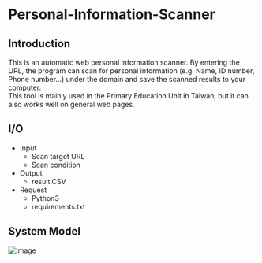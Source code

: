 # Personal-Information-Scanner
## Introduction
This is an automatic web personal information scanner.
By entering the URL, the program can scan for personal information (e.g. Name, ID number, Phone number...) under the domain and save the scanned results to your computer.<br>
This tool is mainly used in the Primary Education Unit in Taiwan, but it can also works well on general web pages.
## I/O
* Input
  * Scan target URL
  * Scan condition
* Output
  * result.CSV
* Request
  * Python3
  * requirements.txt
## System Model
![image](https://user-images.githubusercontent.com/71222731/140640973-7e7efbe4-81e5-470a-8d62-8d7a6a50a775.png)
